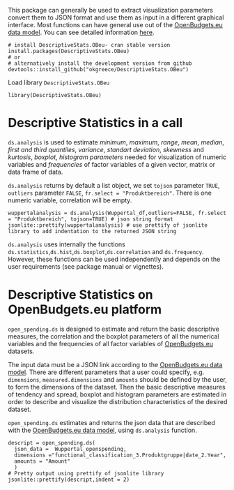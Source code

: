 This package can generally be used to extract visualization parameters
convert them to JSON format and use them as input in a different
graphical interface. Most functions can have general use out of the
[OpenBudgets.eu data model](https://github.com/openbudgets/data-model).
You can see detailed information
[here](https://okgreece.github.io/DescriptiveStats.OBeu/).

    # install DescriptiveStats.OBeu- cran stable version
    install.packages(DescriptiveStats.OBeu) 
    # or
    # alternatively install the development version from github
    devtools::install_github("okgreece/DescriptiveStats.OBeu")

Load library `DescriptiveStats.OBeu`

    library(DescriptiveStats.OBeu)

Descriptive Statistics in a call
================================

`ds.analysis` is used to estimate *minimum*, *maximum*, *range*, *mean*,
*median*, *first and third quantiles*, *variance*, *standart deviation*,
*skewness* and *kurtosis*, *boxplot*, *histogram parameters* needed for
visualization of numeric variables and *frequencies* of factor variables
of a given vector, matrix or data frame of data.

`ds.analysis` returns by default a list object, we set `tojson`
parameter `TRUE`, `outliers` parameter `FALSE`,
`fr.select = "Produktbereich"`. Τhere is one numeric variable,
correlation will be empty.

    wuppertalanalysis = ds.analysis(Wuppertal_df,outliers=FALSE, fr.select = "Produktbereich", tojson=TRUE) # json string format
    jsonlite::prettify(wuppertalanalysis) # use prettify of jsonlite library to add indentation to the returned JSON string

`ds.analysis` uses internally the functions
`ds.statistics`,`ds.hist`,`ds.boxplot`,`ds.correlation` and
`ds.frequency`. However, these functions can be used independently and
depends on the user requirements (see package manual or vignettes).

Descriptive Statistics on OpenBudgets.eu platform
=================================================

`open_spending.ds` is designed to estimate and return the basic
descriptive measures, the correlation and the boxplot parameters of all
the numerical variables and the frequencies of all factor variables of
[OpenBudgets.eu](http://openbudgets.eu/) datasets.

The input data must be a JSON link according to the [OpenBudgets.eu data
model](https://github.com/openbudgets/data-model). There are different
parameters that a user could specify, e.g. `dimensions`,
`measured.dimensions` and `amounts` should be defined by the user, to
form the dimensions of the dataset. Then the basic descriptive measures
of tendency and spread, boxplot and histogram parameters are estimated
in order to describe and visualize the distribution characteristics of
the desired dataset.

`open_spending.ds` estimates and returns the json data that are
described with the [OpenBudgets.eu data
model](https://github.com/openbudgets/data-model), using `ds.analysis`
function.

    descript = open_spending.ds(
      json_data =  Wuppertal_openspending, 
      dimensions ="functional_classification_3.Produktgruppe|date_2.Year",
      amounts = "Amount"
      )
    # Pretty output using prettify of jsonlite library
    jsonlite::prettify(descript,indent = 2)

